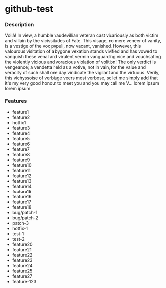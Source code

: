 # github-test

### Description

Voilà! In view, a humble vaudevillian veteran cast vicariously as both victim and villain by the vicissitudes of Fate.
This visage, no mere veneer of vanity, is a vestige of the vox populi, now vacant, vanished. However, this valourous
visitation of a bygone vexation stands vivified and has vowed to vanquish these venal and virulent vermin vanguarding
vice and vouchsafing the violently vicious and voracious violation of volition! The only verdict is vengeance; a
vendetta held as a votive, not in vain, for the value and veracity of such shall one day vindicate the vigilant and the
virtuous. Verily, this vichyssoise of verbiage veers most verbose, so let me simply add that it's my very good honour to
meet you and you may call me V... lorem ipsum lorem ipsum

### Features

- feature1
- feature2
- hotfix1
- feature3
- feature4
- feature5
- feature6
- feature7
- feature8
- feature9
- feature10
- feature11
- feature12
- feature13
- feature14
- feature15
- feature16
- feature17
- feature18
- bug/patch-1
- bug/patch-2
- patch-3
- hotfix-1
- test-1
- test-2
- feature20
- feature21
- feature22
- feature23
- feature24
- feature25
- feature27
- feature-123
